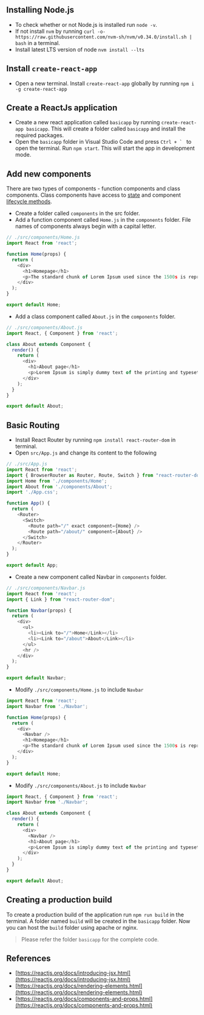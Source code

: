 
## Installing Node.js
 - To check whether or not Node.js is installed run `node -v`.  
 - If not install `nvm` by running `curl -o- https://raw.githubusercontent.com/nvm-sh/nvm/v0.34.0/install.sh | bash` in a terminal.
 - Install latest LTS version of node `nvm install --lts`
## Install `create-react-app`
 - Open a new terminal. Install `create-react-app` globally by running `npm i -g create-react-app`
## Create a ReactJs application
 - Create a new react application called `basicapp` by running `create-react-app basicapp`. This will create a folder called `basicapp` and install the required packages.
 - Open the `basicapp` folder in Visual Studio Code and press ``Ctrl + ` `` to open the terminal. Run `npm start`. This will start the app in development mode.
## Add new components
There are two types of components - function components and class components. Class components have access to [state](https://reactjs.org/docs/state-and-lifecycle.html) and component [lifecycle methods](https://reactjs.org/docs/state-and-lifecycle.html).
 - Create a folder called `components` in the src folder.
 - Add a function component called `Home.js` in the `components` folder. File names of components always begin with a capital letter.
```javascript
// ./src/components/Home.js
import React from 'react';

function Home(props) {
  return (
    <div>
      <h1>Homepage</h1>
      <p>The standard chunk of Lorem Ipsum used since the 1500s is reproduced below for those interested. Sections 1.10.32 and 1.10.33 from "de Finibus Bonorum et Malorum" by Cicero are also reproduced in their exact original form, accompanied by English versions from the 1914 translation by H. Rackham.</p>
    </div>
  );
}

export default Home;
```
 - Add a class component called `About.js` in the `components` folder. 
```javascript
// ./src/components/About.js
import React, { Component } from 'react';

class About extends Component {
  render() {
    return (
      <div>
        <h1>About page</h1>
        <p>Lorem Ipsum is simply dummy text of the printing and typesetting industry. Lorem Ipsum has been the industry's standard dummy text ever since the 1500s, when an unknown printer took a galley of type and scrambled it to make a type specimen book.</p>
      </div>
    );
  }
}

export default About;
```
## Basic Routing

 - Install React Router by running `npm install react-router-dom` in terminal.
 - Open `src/App.js` and change its content to the following
```javascript
// ./src/App.js
import React from 'react';
import { BrowserRouter as Router, Route, Switch } from "react-router-dom";
import Home from './components/Home';
import About from './components/About';
import './App.css';

function App() {
  return (
    <Router>
      <Switch>
        <Route path="/" exact component={Home} />
        <Route path="/about/" component={About} />
      </Switch>
    </Router>
  );
}

export default App;
```
 - Create a new component called Navbar in `components` folder.
```javascript
// ./src/components/Navbar.js
import React from 'react';
import { Link } from "react-router-dom";

function Navbar(props) {
  return (
    <div>
      <ul>
        <li><Link to="/">Home</Link></li>
        <li><Link to="/about">About</Link></li>
      </ul>
      <hr />
    </div>
  );
}

export default Navbar;
```
 - Modify `./src/components/Home.js` to include `Navbar`
```javascript
import React from 'react';
import Navbar from './Navbar';

function Home(props) {
  return (
    <div>
      <Navbar />
      <h1>Homepage</h1>
      <p>The standard chunk of Lorem Ipsum used since the 1500s is reproduced below for those interested. Sections 1.10.32 and 1.10.33 from "de Finibus Bonorum et Malorum" by Cicero are also reproduced in their exact original form, accompanied by English versions from the 1914 translation by H. Rackham.</p>
    </div>
  );
}

export default Home;
```
 - Modify `./src/components/About.js` to include `Navbar`
```javascript
import React, { Component } from 'react';
import Navbar from './Navbar';

class About extends Component {
  render() {
    return (
      <div>
        <Navbar />
        <h1>About page</h1>
        <p>Lorem Ipsum is simply dummy text of the printing and typesetting industry. Lorem Ipsum has been the industry's standard dummy text ever since the 1500s, when an unknown printer took a galley of type and scrambled it to make a type specimen book.</p>
      </div>
    );
  }
}

export default About;
```
## Creating a production build
To create a production build of the application run `npm run build` in the terminal. A folder named `build` will be created in the `basicapp` folder. Now you can host the `build` folder using apache or nginx.

> Please refer the folder `basicapp` for the complete code.

## References

 - [https://reactjs.org/docs/introducing-jsx.html](https://reactjs.org/docs/introducing-jsx.html)
 - [https://reactjs.org/docs/rendering-elements.html](https://reactjs.org/docs/rendering-elements.html)
 - [https://reactjs.org/docs/components-and-props.html](https://reactjs.org/docs/components-and-props.html)
